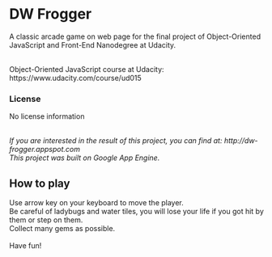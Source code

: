 # DW Frogger
A classic arcade game on web page for the final project of Object-Oriented JavaScript and Front-End Nanodegree at Udacity.

<br>
Object-Oriented JavaScript course at Udacity: https://www.udacity.com/course/ud015
<br>

### License
No license information

<br>
<i>If you are interested in the result of this project, you can find at: http://dw-frogger.appspot.com</i>
<br><i>This project was built on Google App Engine.</i>

## How to play
Use arrow key on your keyboard to move the player.<br>
Be careful of ladybugs and water tiles, you will lose your life if you got hit by them or step on them.<br>
Collect many gems as possible.<br>
<br>
Have fun!
